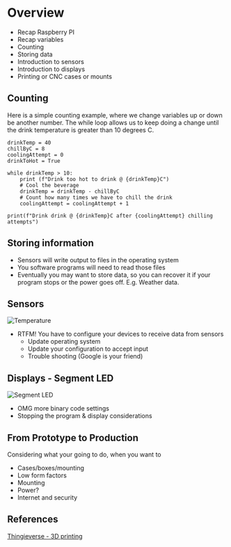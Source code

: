 # Overview

- Recap Raspberry PI
- Recap variables
- Counting
- Storing data
- Introduction to sensors
- Introduction to displays
- Printing or CNC cases or mounts

## Counting

Here is a simple counting example, where we change variables up or down be another number. The while loop allows us to keep doing a change until the drink temperature is greater than 10 degrees C. 

    drinkTemp = 40
    chillByC = 8
    coolingAttempt = 0
    drinkToHot = True

    while drinkTemp > 10:
        print (f"Drink too hot to drink @ {drinkTemp}C")
        # Cool the beverage
        drinkTemp = drinkTemp - chillByC
        # Count how many times we have to chill the drink
        coolingAttempt = coolingAttempt + 1

    print(f"Drink drink @ {drinkTemp}C after {coolingAttempt} chilling attempts")

## Storing information

- Sensors will write output to files in the operating system
- You software programs will need to read those files
- Eventually you may want to store data, so you can recover it if your program stops or the power goes off. E.g. Weather data.

## Sensors

![Temperature](https://www.adeept.com/u_file/1706/products/30/0a78aa60da.jpg)

- RTFM! You have to configure your devices to receive data from sensors
  - Update operating system
  - Update your configuration to accept input
  - Trouble shooting (Google is your friend)

## Displays - Segment LED

![Segment LED](https://www.adeept.com/u_file/1706/products/30/94639c552d.jpg)

- OMG more binary code settings
- Stopping the program & display considerations

## From Prototype to Production

Considering what your going to do, when you want to 

- Cases/boxes/mounting
- Low form factors
- Mounting
- Power?
- Internet and security

## References

[Thingieverse - 3D printing ](https://www.thingiverse.com/)

